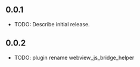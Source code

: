 ## 0.0.1

* TODO: Describe initial release.

## 0.0.2


* TODO: plugin rename webview_js_bridge_helper
